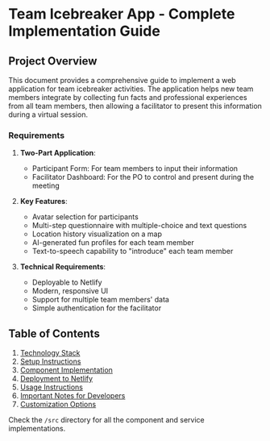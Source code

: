# Team Icebreaker App - Complete Implementation Guide

## Project Overview

This document provides a comprehensive guide to implement a web application for team icebreaker activities. The application helps new team members integrate by collecting fun facts and professional experiences from all team members, then allowing a facilitator to present this information during a virtual session.

### Requirements

1. **Two-Part Application**:
   - Participant Form: For team members to input their information
   - Facilitator Dashboard: For the PO to control and present during the meeting

2. **Key Features**:
   - Avatar selection for participants
   - Multi-step questionnaire with multiple-choice and text questions
   - Location history visualization on a map
   - AI-generated fun profiles for each team member
   - Text-to-speech capability to "introduce" each team member

3. **Technical Requirements**:
   - Deployable to Netlify
   - Modern, responsive UI
   - Support for multiple team members' data
   - Simple authentication for the facilitator

## Table of Contents

1. [Technology Stack](#technology-stack)
2. [Setup Instructions](#setup-instructions)
3. [Component Implementation](#component-implementation)
4. [Deployment to Netlify](#deployment-to-netlify)
5. [Usage Instructions](#usage-instructions)
6. [Important Notes for Developers](#important-notes-for-developers)
7. [Customization Options](#customization-options)

Check the `/src` directory for all the component and service implementations.
